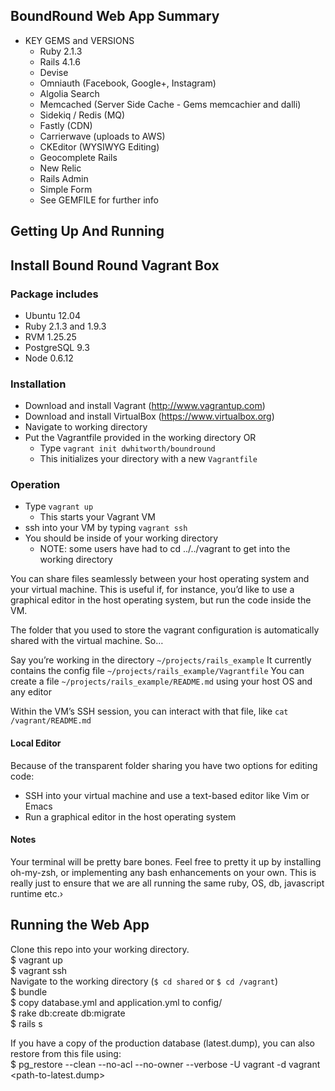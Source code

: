 ## BoundRound Web App Summary
- KEY GEMS and VERSIONS
	- Ruby 2.1.3
	- Rails 4.1.6
	- Devise
	- Omniauth (Facebook, Google+, Instagram)
	- Algolia Search
	- Memcached (Server Side Cache - Gems memcachier and dalli)
	- Sidekiq / Redis (MQ)
	- Fastly (CDN)
	- Carrierwave (uploads to AWS)
	- CKEditor (WYSIWYG Editing)
	- Geocomplete Rails
	- New Relic
	- Rails Admin
	- Simple Form
	- See GEMFILE for further info

## Getting Up And Running

## Install Bound Round Vagrant Box

### Package includes
- Ubuntu 12.04
- Ruby 2.1.3 and 1.9.3
- RVM 1.25.25
- PostgreSQL 9.3
- Node 0.6.12

### Installation
- Download and install Vagrant (http://www.vagrantup.com)
- Download and install VirtualBox (https://www.virtualbox.org)
- Navigate to working directory
- Put the Vagrantfile provided in the working directory OR
  - Type <code>vagrant init dwhitworth/boundround</code>
  - This initializes your directory with a new <code>Vagrantfile</code>

### Operation
- Type <code>vagrant up</code>
  - This starts your Vagrant VM
- ssh into your VM by typing <code>vagrant ssh</code>
- You should be inside of your working directory
  - NOTE: some users have had to cd ../../vagrant to get into the working directory

You can share files seamlessly between your host operating system and your virtual machine. This is useful if, for instance, you’d like to use a graphical editor in the host operating system, but run the code inside the VM.

The folder that you used to store the vagrant configuration is automatically shared with the virtual machine. So…

Say you’re working in the directory <code>~/projects/rails_example</code>
It currently contains the config file <code>~/projects/rails_example/Vagrantfile</code>
You can create a file <code>~/projects/rails_example/README.md</code> using your host OS and any editor

Within the VM’s SSH session, you can interact with that file, like <code>cat /vagrant/README.md</code>

#### Local Editor

Because of the transparent folder sharing you have two options for editing code:

- SSH into your virtual machine and use a text-based editor like Vim or Emacs
- Run a graphical editor in the host operating system

#### Notes
Your terminal will be pretty bare bones. Feel free to pretty it up by installing oh-my-zsh, or implementing any bash enhancements on your own. This is really just to ensure that we are all running the same ruby, OS, db, javascript runtime etc.›

## Running the Web App
Clone this repo into your working directory.  
$ vagrant up  
$ vagrant ssh  
Navigate to the working directory (`$ cd shared` or `$ cd /vagrant`)  
$ bundle  
$ copy database.yml and application.yml to config/  
$ rake db:create db:migrate  
$ rails s  

If you have a copy of the production database (latest.dump), you can also restore from this file using:  
$ pg_restore --clean --no-acl --no-owner --verbose -U vagrant -d vagrant <path-to-latest.dump>  
